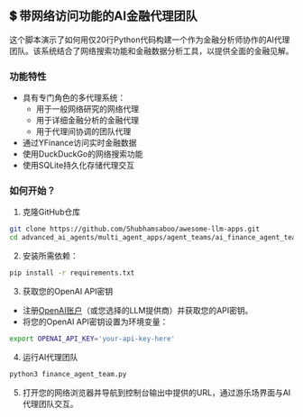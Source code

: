 ## 💲 带网络访问功能的AI金融代理团队
这个脚本演示了如何用仅20行Python代码构建一个作为金融分析师协作的AI代理团队。该系统结合了网络搜索功能和金融数据分析工具，以提供全面的金融见解。

### 功能特性
- 具有专门角色的多代理系统：
    - 用于一般网络研究的网络代理
    - 用于详细金融分析的金融代理
    - 用于代理间协调的团队代理
- 通过YFinance访问实时金融数据
- 使用DuckDuckGo的网络搜索功能
- 使用SQLite持久化存储代理交互

### 如何开始？

1. 克隆GitHub仓库
```bash
git clone https://github.com/Shubhamsaboo/awesome-llm-apps.git
cd advanced_ai_agents/multi_agent_apps/agent_teams/ai_finance_agent_team
```

2. 安装所需依赖：

```bash
pip install -r requirements.txt
```

3. 获取您的OpenAI API密钥

- 注册[OpenAI账户](https://platform.openai.com/)（或您选择的LLM提供商）并获取您的API密钥。
- 将您的OpenAI API密钥设置为环境变量：
```bash
export OPENAI_API_KEY='your-api-key-here'
```

4. 运行AI代理团队
```bash
python3 finance_agent_team.py
```

5. 打开您的网络浏览器并导航到控制台输出中提供的URL，通过游乐场界面与AI代理团队交互。